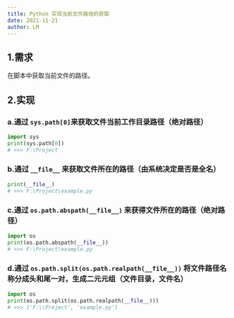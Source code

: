 ```yaml
---
title: Python 实现当前文件路径的获取
date: 2021-11-21
author: LM
---
```


## 1.需求

在脚本中获取当前文件的路径。

## 2.实现

### a.通过 `sys.path[0]`来获取文件当前工作目录路径（绝对路径）

```python
import sys
print(sys.path[0])
# >>> F:\Project
```

### b.通过 `__file__` 来获取文件所在的路径（由系统决定是否是全名）

```python
print(__file__)
# >>> F:\Project\example.py
```

### c.通过  `os.path.abspath(__file__)` 来获得文件所在的路径（绝对路径）

```python
import os
print(os.path.abspath(__file__))
# >>> F:\Project\example.py
```

### d.通过 `os.path.split(os.path.realpath(__file__))` 将文件路径名称分成头和尾一对，生成二元元组（文件目录，文件名）

```python
import os
print(os.path.split(os.path.realpath(__file__)))
# >>> ('F:\\Project', 'example.py')
```

